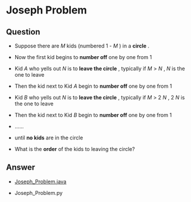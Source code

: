# Joseph Problem

## Question

- Suppose there are  _M_  kids (numbered 1 - _M_ ) in a  **circle** .

- Now the first kid begins to  **number off**  one by one from 1

- Kid _A_  who yells out  _N_  is to  **leave the circle** , typically if  _M_ > _N_ ,  _N_  is the one to leave

- Then the kid next to Kid _A_  begin to  **number off**  one by one from 1

- Kid _B_  who yells out  _N_  is to  **leave the circle** , typically if  _M_ > 2 _N_ , 2 _N_  is the one to leave

- Then the kid next to Kid _B_  begin to  **number off**  one by one from 1

- ......

- until  **no kids**  are in the circle

- What is the  **order** of the kids to leaving the circle?


## Answer

- [Joseph_Problem.java](Joseph_Problem.java)

- Joseph_Problem.py
